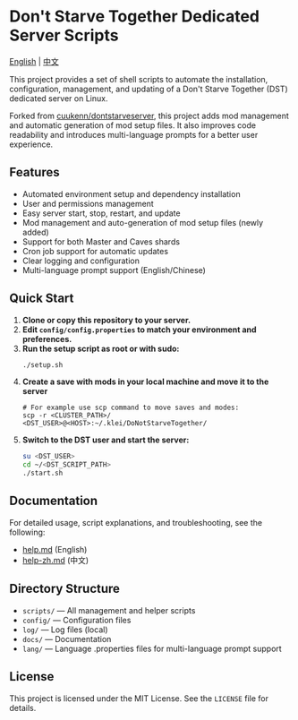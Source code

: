 # Don't Starve Together Dedicated Server Scripts

[English](README.md) | [中文](docs/README-zh.md)

This project provides a set of shell scripts to automate the installation, configuration, management, and updating of a Don't Starve Together (DST) dedicated server on Linux.

Forked from [cuukenn/dontstarveserver](https://github.com/cuukenn/dontstarveserver), this project adds mod management and automatic generation of mod setup files. It also improves code readability and introduces multi-language prompts for a better user experience.

## Features

- Automated environment setup and dependency installation
- User and permissions management
- Easy server start, stop, restart, and update
- Mod management and auto-generation of mod setup files (newly added)
- Support for both Master and Caves shards
- Cron job support for automatic updates
- Clear logging and configuration
- Multi-language prompt support (English/Chinese)

## Quick Start

1. **Clone or copy this repository to your server.**
2. **Edit `config/config.properties` to match your environment and preferences.**
3. **Run the setup script as root or with sudo:**
	```bash
	./setup.sh
	```
4. **Create a save with mods in your local machine and move it to the server**
	 ```
	 # For example use scp command to move saves and modes:
	 scp -r <CLUSTER_PATH>/ <DST_USER>@<HOST>:~/.klei/DoNotStarveTogether/
	 ```
5. **Switch to the DST user and start the server:**
	```bash
	su <DST_USER>
	cd ~/<DST_SCRIPT_PATH>
	./start.sh
	```

## Documentation

For detailed usage, script explanations, and troubleshooting, see the following:
- [help.md](docs/help.md) (English)
- [help-zh.md](docs/help-zh.md) (中文)

## Directory Structure

- `scripts/` — All management and helper scripts
- `config/` — Configuration files
- `log/` — Log files (local)
- `docs/` — Documentation
- `lang/` — Language .properties files for multi-language prompt support

## License

This project is licensed under the MIT License. See the `LICENSE` file for details.

